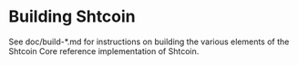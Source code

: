 Building Shtcoin
================

See doc/build-*.md for instructions on building the various
elements of the Shtcoin Core reference implementation of Shtcoin.
